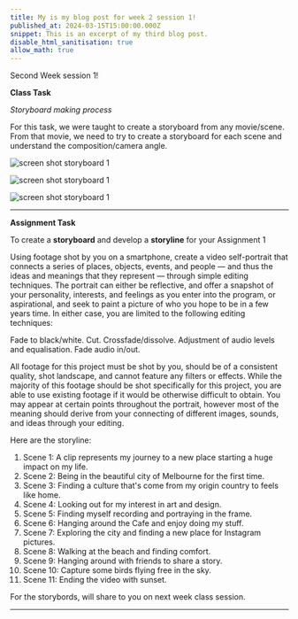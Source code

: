 ```yaml
---
title: My is my blog post for week 2 session 1!
published_at: 2024-03-15T15:00:00.000Z
snippet: This is an excerpt of my third blog post.
disable_html_sanitisation: true
allow_math: true
---
```


Second Week session 1!

**Class Task**

*Storyboard making process*

For this task, we were taught to create a storyboard from any movie/scene. From that movie, we need to try to create a storyboard for each scene and understand the composition/camera angle.

![screen shot storyboard 1](/images/week1s2/Cat_stb1.jpg)

![screen shot storyboard 1](/images/week1s2/Cat_stb2.jpg)

![screen shot storyboard 1](/images/week1s2/Cat_stb3.jpg)

---

**Assignment Task**

To create a **storyboard** and develop a **storyline** for your Assignment 1

Using footage shot by you on a smartphone, create a video self-portrait that connects a series of places, objects, events, and people — and thus the ideas and meanings that they represent — through simple editing techniques. The portrait can either be reflective, and offer a snapshot of your personality, interests, and feelings as you enter into the program, or aspirational, and seek to paint a picture of who you hope to be in a few years time. In either case, you are limited to the following editing techniques:

Fade to black/white.
Cut.
Crossfade/dissolve. 
Adjustment of audio levels and equalisation.
Fade audio in/out.

All footage for this project must be shot by you, should be of a consistent quality, shot landscape, and cannot feature any filters or effects. While the majority of this footage should be shot specifically for this project, you are able to use existing footage if it would be otherwise difficult to obtain. You may appear at certain points throughout the portrait, however most of the meaning should derive from your connecting of different images, sounds, and ideas through your editing.

Here are the storyline:

1. Scene 1: A clip represents my journey to a new place starting a huge impact on my life.
2. Scene 2: Being in the beautiful city of Melbourne for the first time.
3. Scene 3: Finding a culture that's come from my origin country to feels like home.
4. Scene 4: Looking out for my interest in art and design.
5. Scene 5: Finding myself recording and portraying in the frame.
6. Scene 6: Hanging around the Cafe and enjoy doing my stuff.
7. Scene 7: Exploring the city and finding a new place for Instagram pictures.
8. Scene 8: Walking at the beach and finding comfort.
9. Scene 9: Hanging around with friends to share a story.
10. Scene 10: Capture some birds flying free in the sky.
11. Scene 11: Ending the video with sunset.

For the storybords, will share to you on next week class session.


---